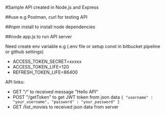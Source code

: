 #Sample API created in Node.js and Express

##use e.g Postman, curl for testing API

##npm install to install node dependencies

##node app.js to run API server

Need create env variable e.g (.env file or setup const in bitbucket pipeline or github settings)

- ACCESS_TOKEN_SECRET=xxxxx
- ACCESS_TOKEN_LIFE=120
- REFRESH_TOKEN_LIFE=86400

API links:

- GET "/" to received message "Hello API"
- POST "/getToken" to get JWT token from json data `{ "username" : "your_username", "password" : "your_password" }`
- GET /list_movies to received json data from server
